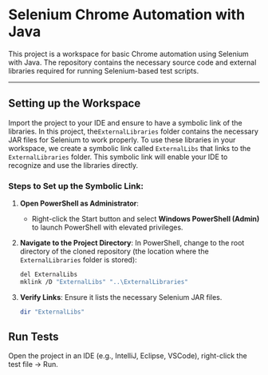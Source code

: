 # Selenium Chrome Automation with Java

This project is a workspace for basic Chrome automation using Selenium with Java. The repository contains the necessary source code and external libraries required for running Selenium-based test scripts.

---

## Setting up the Workspace

Import the project to your IDE and ensure to have a symbolic link of the libraries. In this project, the`ExternalLibraries` folder contains the necessary JAR files for Selenium to work properly. To use these libraries in your workspace, we create a symbolic link called `ExternalLibs` that links to the `ExternalLibraries` folder. This symbolic link will enable your IDE to recognize and use the libraries directly.

### Steps to Set up the Symbolic Link:

1. **Open PowerShell as Administrator**:
   - Right-click the Start button and select **Windows PowerShell (Admin)** to launch PowerShell with elevated privileges.

2. **Navigate to the Project Directory**:
   In PowerShell, change to the root directory of the cloned repository (the location where the `ExternalLibraries` folder is stored):
   
   ```bash
   del ExternalLibs
   mklink /D "ExternalLibs" "..\ExternalLibraries"

3. **Verify Links**:
    Ensure it lists the necessary Selenium JAR files.

    ```bash
    dir "ExternalLibs"

## Run Tests

Open the project in an IDE (e.g., IntelliJ, Eclipse, VSCode), right-click the test file → Run.
